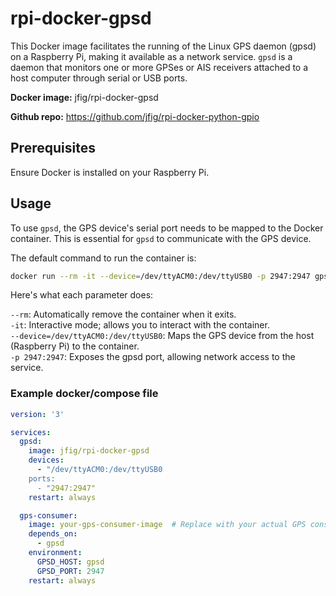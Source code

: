 # rpi-docker-gpsd

This Docker image facilitates the running of the Linux GPS daemon (gpsd) on a 
Raspberry Pi, making it available as a network service. `gpsd` is a daemon 
that monitors one or more GPSes or AIS receivers attached to a host computer 
through serial or USB ports.

**Docker image:** jfig/rpi-docker-gpsd

**Github repo:** https://github.com/jfig/rpi-docker-python-gpio


## Prerequisites

Ensure Docker is installed on your Raspberry Pi.


## Usage

To use `gpsd`, the GPS device's serial port needs to be mapped to the Docker 
container. This is essential for `gpsd` to communicate with the GPS device. 

The default command to run the container is:

```bash 
docker run --rm -it --device=/dev/ttyACM0:/dev/ttyUSB0 -p 2947:2947 gpsd
```
Here's what each parameter does:

```--rm```: Automatically remove the container when it exits. <br />
```-it```: Interactive mode; allows you to interact with the container.<br />
```--device=/dev/ttyACM0:/dev/ttyUSB0```: Maps the GPS device from the host 
    (Raspberry Pi) to the container.<br />
```-p 2947:2947```: Exposes the gpsd port, allowing network access to the service.

### Example docker/compose file

```yaml
version: '3'

services:
  gpsd:
    image: jfig/rpi-docker-gpsd
    devices:
      - "/dev/ttyACM0:/dev/ttyUSB0
    ports:
      - "2947:2947"
    restart: always

  gps-consumer:
    image: your-gps-consumer-image  # Replace with your actual GPS consumer Docker image
    depends_on:
      - gpsd
    environment:
      GPSD_HOST: gpsd
      GPSD_PORT: 2947
    restart: always
```